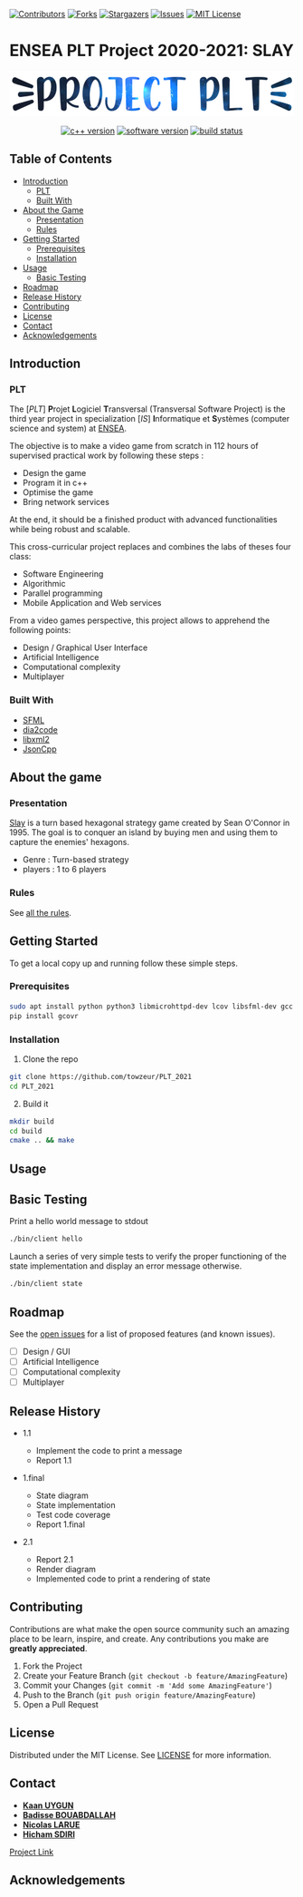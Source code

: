 <!--
*** https://www.markdownguide.org/basic-syntax/#reference-style-links
-->
[![Contributors][contributors-shield]][contributors-url]
[![Forks][forks-shield]][forks-url]
[![Stargazers][stars-shield]][stars-url]
[![Issues][issues-shield]][issues-url]
[![MIT License][license-shield]][license-url]

# ENSEA PLT Project 2020-2021: **SLAY**

<p align="center">

<img height="80" src="docs/logo.png" alt="logo"/>  

<div align="center">

[![c++ version][cpp-ver-shield]][cpp-ver]
[![software version][version-shield]][cpp-ver]
[![build status][build-status-shield]][build-status]

</div>
</p>

<!--
<p align="center">
  <img src="docs/demo.png"/>  
  <p align="center">
   Game render
  </p>
</p>
-->

<!-- TABLE OF CONTENTS -->
## Table of Contents

* [Introduction](#Introduction)
  * [PLT](#plt)
  * [Built With](#built-With)
* [About the Game](#about-the-game)
  * [Presentation](#Presentation)
  * [Rules](#rules)
* [Getting Started](#getting-started)
  * [Prerequisites](#prerequisites)
  * [Installation](#installation)
* [Usage](#usage)
  * [Basic Testing](#basic-testing)
* [Roadmap](#roadmap)
* [Release History](#release-history)
* [Contributing](#contributing)
* [License](#license)
* [Contact](#contact)
* [Acknowledgements](#acknowledgements)

<!-- Introduction -->
## Introduction

### PLT

The [*PLT*] **P**rojet **L**ogiciel **T**ransversal (Transversal Software Project) is the third year project in specialization [*IS*] **I**nformatique et **S**ystèmes (computer science and system) at [ENSEA](https://www.ensea.fr/fr). 

The objective is to make a video game from scratch in 112 hours of supervised practical work by following these steps : 
- Design the game
- Program it in c++
- Optimise the game
- Bring network services

At the end, it should be a finished product with advanced functionalities while being robust and scalable.

This cross-curricular project replaces and combines the labs of theses four class:
- Software Engineering
- Algorithmic
- Parallel programming
- Mobile Application and Web services

From a video games perspective, this project allows to apprehend the following points:
- Design / Graphical User Interface
- Artificial Intelligence
- Computational complexity
- Multiplayer


### Built With

* [SFML](https://github.com/SFML/SFML)
* [dia2code](http://dia2code.sourceforge.net/)
* [libxml2](http://www.xmlsoft.org/)
* [JsonCpp](https://github.com/open-source-parsers/jsoncpp)

<!-- ABOUT THE PROJECT -->
## About the game

### Presentation

[Slay](http://www.windowsgames.co.uk/slay.html) is a turn based hexagonal strategy game created by Sean O'Connor in 1995. The goal is to conquer an island by buying men and using them to capture the enemies' hexagons.

* Genre : Turn-based strategy
* players : 1 to 6 players

### Rules

See [all the rules](https://github.com/towzeur/PLT_2021/blob/master/docs/README_GAME.md).


<!-- GETTING STARTED -->
## Getting Started

To get a local copy up and running follow these simple steps.

### Prerequisites

```sh
sudo apt install python python3 libmicrohttpd-dev lcov libsfml-dev gcc cmake make libxml2-dev dia lcov libboost-all-dev gcovr python-pip
pip install gcovr
```

### Installation

1. Clone the repo
```sh
git clone https://github.com/towzeur/PLT_2021
cd PLT_2021
```

2. Build it

```sh
mkdir build
cd build
cmake .. && make
```

<!-- USAGE -->
## Usage

## Basic Testing

Print a hello world message to stdout
```sh
./bin/client hello
```

Launch a series of very simple tests to verify the proper functioning of the state implementation and display an error message otherwise.
```sh
./bin/client state
```

<!-- ROADMAP -->
## Roadmap

See the [open issues](https://github.com/towzeur/PLT_2021/issues) for a list of proposed features (and known issues).

- [ ] Design / GUI
- [ ] Artificial Intelligence
- [ ] Computational complexity
- [ ] Multiplayer

<!-- RELEASE HISTORY-->
## Release History

* 1.1
    * Implement the code to print a message
    * Report 1.1

* 1.final
    * State diagram 
    * State implementation
    * Test code coverage
    * Report 1.final

* 2.1
    * Report 2.1
    * Render diagram
    * Implemented code to print a rendering of state
<!--
* 2.2
    * Report 2.2
    * Engine diagram
    * Implemented code for the game engine
    * Print different renderings of state by calling the game engine 

* 2.final
    * Report 2.final
    * AI diagram
    * Implemented code for the Random AI
    * Player vs Random AI
    * Random AI vs Random AI

* 3.1
    * Report 3.1
    * AI diagram with Heuristic
    * Implemented code for the Heuristic AI
    * Player vs Heuristic AI
    * Heuristic AI vs Heuristic AI

* 3.final
    * Report 3.final
    * AI diagram with DeepAI
    * Implemented code for the Deep AI
    * Player vs Deep AI
    * Deep AI vs Deep AI
* 4.1
    * Report 4.1
    * Implemented the engine of the game in a different thread than the main thread
    * Implemented command serialization in JSON

* 4.2
    * Report 4.2
    * Implemented WEB API

* 4.final
    * Report 4.final
    * Implemented the final feature to make our game online
-->

<!-- CONTRIBUTING -->
## Contributing

Contributions are what make the open source community such an amazing place to be learn, inspire, and create. Any contributions you make are **greatly appreciated**.

1. Fork the Project
2. Create your Feature Branch (`git checkout -b feature/AmazingFeature`)
3. Commit your Changes (`git commit -m 'Add some AmazingFeature'`)
4. Push to the Branch (`git push origin feature/AmazingFeature`)
5. Open a Pull Request

<!-- LICENSE -->
## License

Distributed under the MIT License. See [LICENSE](license-url) for more information.


<!-- CONTACT -->
## Contact  

* [**Kaan UYGUN**](https://github.com/knuyg)
* [**Badisse BOUABDALLAH**](https://github.com/Badisse)
* [**Nicolas LARUE**](https://github.com/towzeur)
* [**Hicham SDIRI**](https://github.com/hichsdir)

[Project Link](https://github.com/towzeur/PLT_2021)


<!-- ACKNOWLEDGEMENTS -->
## Acknowledgements


<!-- MARKDOWN LINKS & IMAGES -->
<!-- https://www.markdownguide.org/basic-syntax/#reference-style-links -->
[contributors-shield]: https://img.shields.io/github/contributors/towzeur/PLT_2021.svg?style=flat-square
[contributors-url]: https://github.com/towzeur/PLT_2021/graphs/contributors

[forks-shield]: https://img.shields.io/github/forks/towzeur/PLT_2021.svg?style=flat-square
[forks-url]: https://github.com/towzeur/PLT_2021/network/members

[stars-shield]: https://img.shields.io/github/stars/towzeur/PLT_2021.svg?style=flat-square
[stars-url]: https://github.com/towzeur/PLT_2021/stargazers

[issues-shield]: https://img.shields.io/github/issues/towzeur/PLT_2021.svg?style=flat-square
[issues-url]: https://github.com/towzeur/PLT_2021/issues

[license-shield]: https://img.shields.io/github/license/towzeur/PLT_2021.svg?style=flat-square
[license-url]: https://github.com/towzeur/PLT_2021/blob/master/LICENSE

[cpp-ver-shield]: https://img.shields.io/badge/C%2B%2B-11-blue.svg
[cpp-ver]: https://en.wikipedia.org/wiki/C%2B%2B11

[build-status-shield]: https://github.com/towzeur/PLT_2021/workflows/CI/badge.svg
[build-status]: https://github.com/towzeur/PLT_2021/actions

[version-shield]: https://img.shields.io/badge/version-2.1-blue.svg?cacheSeconds=2592000
